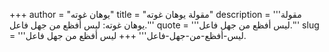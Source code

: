 +++
author = "يوهان غوته"
title = "مقولة يوهان غوته"
description = '''مقولة يوهان غوته: ليس أفظع من جهل فاعل.'''
quote = '''ليس أفظع من جهل فاعل.'''
slug = '''ليس-أفظع-من-جهل-فاعل'''
+++
ليس أفظع من جهل فاعل.
